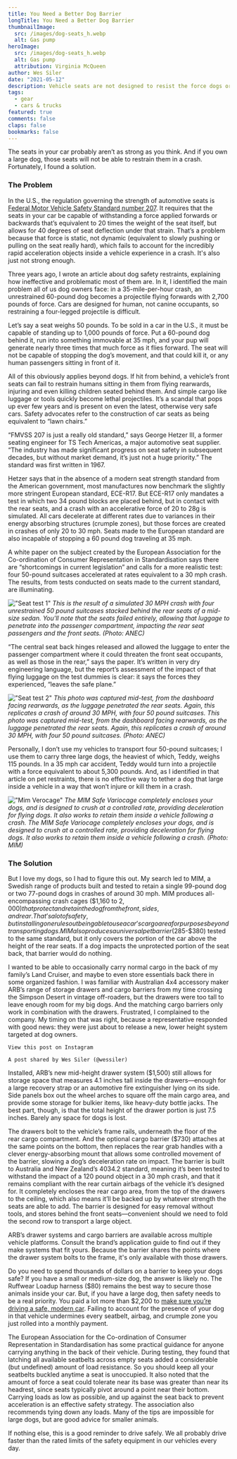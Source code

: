 ```yaml
---
title: You Need a Better Dog Barrier
longTitle: You Need a Better Dog Barrier
thumbnailImage: 
  src: /images/dog-seats_h.webp
  alt: Gas pump
heroImage: 
  src: /images/dog-seats_h.webp
  alt: Gas pump
  attribution: Virginia McQueen
author: Wes Siler
date: "2021-05-12"
description: Vehicle seats are not designed to resist the force dogs or other cargo create during a crash, endangering not only their lives, but those of human occupants, too
tags:
  - gear
  - cars & trucks
featured: true
comments: false
claps: false
bookmarks: false
---
```


The seats in your car probably aren’t as strong as you think. And if you own a large dog, those seats will not be able to restrain them in a crash. Fortunately, I found a solution. 

### The Problem

In the U.S., the regulation governing the strength of automotive seats is [Federal Motor Vehicle Safety Standard number 207](https://www.nhtsa.gov/sites/nhtsa.gov/files/documents/tp-207-09a_tag.pdf#:~:text=Federal%20Motor%20Vehicle%20Safety%20Standard,seat%20in%20a%20vehicle%20impact.). It requires that the seats in your car be capable of withstanding a force applied forwards or backwards that’s equivalent to 20 times the weight of the seat itself, but allows for 40 degrees of seat deflection under that strain. That’s a problem because that force is static, not dynamic (equivalent to slowly pushing or pulling on the seat really hard), which fails to account for the incredibly rapid acceleration objects inside a vehicle experience in a crash. It's also just not strong enough. 

Three years ago, I wrote an article about dog safety restraints, explaining how ineffective and problematic most of them are. In it, I identified the main problem all of us dog owners face: in a 35-mile-per-hour crash, an unrestrained 60-pound dog becomes a projectile flying forwards with 2,700 pounds of force. Cars are designed for human, not canine occupants, so restraining a four-legged projectile is difficult. 

Let’s say a seat weighs 50 pounds. To be sold in a car in the U.S., it must be capable of standing up to 1,000 pounds of force. Put a 60-pound dog behind it, run into something immovable at 35 mph, and your pup will generate nearly three times that much force as it flies forward. The seat will not be capable of stopping the dog’s movement, and that could kill it, or any human passengers sitting in front of it. 

All of this obviously applies beyond dogs. If hit from behind, a vehicle’s front seats can fail to restrain humans sitting in them from flying rearwards, injuring and even killing children seated behind them. And simple cargo like luggage or tools quickly become lethal projectiles. It’s a scandal that pops up ever few years and is present on even the latest, otherwise very safe cars. Safety advocates refer to the construction of car seats as being equivalent to “lawn chairs.”

“FMVSS 207 is just a really old standard,” says George Hetzer III, a former seating engineer for TS Tech Americas, a major automotive seat supplier. “The industry has made significant progress on seat safety in subsequent decades, but without market demand, it’s just not a huge priority.” The standard was first written in 1967. 

Hetzer says that in the absence of a modern seat strength standard from the American government, most manufactures now benchmark the slightly more stringent European standard, ECE-R17. But ECE-R17 only mandates a test in which two 34 pound blocks are placed behind, but in contact with the rear seats, and a crash with an accelerative force of 20 to 28g is simulated. All cars decelerate at different rates due to variances in their energy absorbing structures (crumple zones), but those forces are created in crashes of only 20 to 30 mph. Seats made to the European standard are also incapable of stopping a 60 pound dog traveling at 35 mph. 

A white paper on the subject created by the European Association for the Co-ordination of Consumer Representation in Standardisation says there are “shortcomings in current legislation” and calls for a more realistic test: four 50-pound suitcases accelerated at rates equivalent to a 30 mph crash. The results, from tests conducted on seats made to the current standard, are illuminating. 

!["Seat test 1"](/images/seat-test-1.webp)
*This is the result of a simulated 30 MPH crash with four unrestrained 50 pound suitcases stacked behind the rear seats of a mid-size sedan. You'll note that the seats failed entirely, allowing that luggage to penetrate into the passenger compartment, impacting the rear seat passengers and the front seats. (Photo: ANEC)*

“The central seat back hinges released and allowed the luggage to enter the passenger compartment where it could threaten the front seat occupants, as well as those in the rear,” says the paper. It’s written in very dry engineering language, but the report’s assessment of the impact of that flying luggage on the test dummies is clear: it says the forces they experienced, “leaves the safe plane.” 

!["Seat test 2"](/images/seat-test-2.webp)
*This photo was captured mid-test, from the dashboard facing rearwards, as the luggage penetrated the rear seats. Again, this replicates a crash of around 30 MPH, with four 50 pound suitcases.
This photo was captured mid-test, from the dashboard facing rearwards, as the luggage penetrated the rear seats. Again, this replicates a crash of around 30 MPH, with four 50 pound suitcases. (Photo: ANEC)*

Personally, I don’t use my vehicles to transport four 50-pound suitcases; I use them to carry three large dogs, the heaviest of which, Teddy, weighs 115 pounds. In a 35 mph car accident, Teddy would turn into a projectile with a force equivalent to about 5,300 pounds. And, as I identified in that article on pet restraints, there is no effective way to tether a dog that large inside a vehicle in a way that won’t injure or kill them in a crash. 

!["Mim Verocage"](/images/mim-variocage.webp)
*The MIM Safe Variocage completely encloses your dogs, and is designed to crush at a controlled rate, providing deceleration for flying dogs. It also works to retain them inside a vehicle following a crash.
The MIM Safe Variocage completely encloses your dogs, and is designed to crush at a controlled rate, providing deceleration for flying dogs. It also works to retain them inside a vehicle following a crash. 
(Photo: MIM)*

### The Solution

But I love my dogs, so I had to figure this out. My search led to MIM, a Swedish range of products built and tested to retain a single 99-pound dog or two 77-pound dogs in crashes of around 30 mph. MIM produces all-encompassing crash cages ($1,160 to $2,000) that protect and retain the dog from the front, sides, and rear. That’s a lot of safety, but installing one rules out being able to use a car’s cargo area for purposes beyond transporting dogs. MIM also produces a universal pet barrier ($285-$380) tested to the same standard, but it only covers the portion of the car above the height of the rear seats. If a dog impacts the unprotected portion of the seat back, that barrier would do nothing. 

I wanted to be able to occasionally carry normal cargo in the back of my family’s Land Cruiser, and maybe to even store essentials back there in some organized fashion. I was familiar with Australian 4x4 accessory maker ARB’s range of storage drawers and cargo barriers from my time crossing the Simpson Desert in vintage off-roaders, but the drawers were too tall to leave enough room for my big dogs. And the matching cargo barriers only work in combination with the drawers. Frustrated, I complained to the company. My timing on that was right, because a representative responded with good news: they were just about to release a new, lower height system targeted at dog owners. 

    View this post on Instagram

    A post shared by Wes Siler (@wessiler)

Installed, ARB’s new mid-height drawer system ($1,500) still allows for storage space that measures 4.1 inches tall inside the drawers—enough for a large recovery strap or an automotive fire extinguisher lying on its side. Side panels box out the wheel arches to square off the main cargo area, and provide some storage for bulkier items, like heavy-duty bottle jacks. The best part, though, is that the total height of the drawer portion is just 7.5 inches. Barely any space for dogs is lost. 

The drawers bolt to the vehicle’s frame rails, underneath the floor of the rear cargo compartment. And the optional cargo barrier ($730) attaches at the same points on the bottom, then replaces the rear grab handles with a clever energy-absorbing mount that allows some controlled movement of the barrier, slowing a dog’s deceleration rate on impact. The barrier is built to Australia and New Zealand’s 4034.2 standard, meaning it’s been tested to withstand the impact of a 120 pound object in a 30 mph crash, and that it remains compliant with the rear curtain airbags of the vehicle it’s designed for. It completely encloses the rear cargo area, from the top of the drawers to the ceiling, which also means it’ll be backed up by whatever strength the seats are able to add. The barrier is designed for easy removal without tools, and stores behind the front seats—convenient should we need to fold the second row to transport a large object.

ARB’s drawer systems and cargo barriers are available across multiple vehicle platforms. Consult the brand’s application guide to find out if they make systems that fit yours. Because the barrier shares the points where the drawer system bolts to the frame, it's only available with those drawers. 

Do you need to spend thousands of dollars on a barrier to keep your dogs safe? If you have a small or medium-size dog, the answer is likely no. The Ruffwear Loadup harness ($80) remains the best way to secure those animals inside your car. But, if you have a large dog, then safety needs to be a real priority. You paid a lot more than $2,200 to [make sure you’re driving a safe, modern car](/posts/buy-new-cars/). Failing to account for the presence of your dog in that vehicle undermines every seatbelt, airbag, and crumple zone you just rolled into a monthly payment. 

The European Association for the Co-ordination of Consumer Representation in Standardisation has some practical guidance for anyone carrying anything in the back of their vehicle. During testing, they found that latching all available seatbelts across empty seats added a considerable (but undefined) amount of load resistance. So you should keep all your seatbelts buckled anytime a seat is unoccupied. It also noted that the amount of force a seat could tolerate near its base was greater than near its headrest, since seats typically pivot around a point near their bottom. Carrying loads as low as possible, and up against the seat back to prevent acceleration is an effective safety strategy. The association also recommends tying down any loads. Many of the tips are impossible for large dogs, but are good advice for smaller animals. 

If nothing else, this is a good reminder to drive safely. We all probably drive faster than the rated limits of the safety equipment in our vehicles every day.
